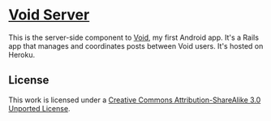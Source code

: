 # [Void Server](http://void-server.herokuapp.com/)

This is the server-side component to [Void](https://github.com/mhgbrown/void-android), my first Android app.  It's a Rails app that manages and coordinates posts between Void users. It's hosted on Heroku.

## License
This work is licensed under a <a rel="license" href="http://creativecommons.org/licenses/by-sa/3.0/deed.en_US">Creative Commons Attribution-ShareAlike 3.0 Unported License</a>.
